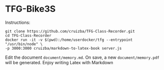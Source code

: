 # TFG-Bike3S

Instructions:
```
git clone https://github.com/cruizba/TFG-Class-Recorder.git
cd TFG-Class-Recorder
docker run -it -v $(pwd):/home/userdocker/tfg --entrypoint "/usr/bin/node" \
-p 3000:3000 cruizba/markdown-to-latex-book server.js
```

Edit the document `document/memory.md`. On save, a new `document/memory.pdf` will be generated.
Enjoy writing Latex with Markdown
